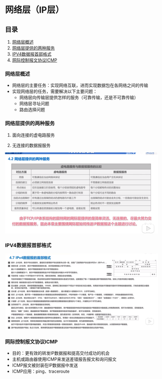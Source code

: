 # 网络层（IP层）

## 目录

1. [网络层概述](#网络层概述)
2. [网络层提供的两种服务](#网络层提供的两种服务)
3. [IPV4数据报首部格式](#IPV4数据报首部格式)
4. [网际控制报文协议ICMP](#网际控制报文协议ICMP)

### 网络层概述

- 网络层的主要任务：实现网络互联，进而实现数据包在各网络之间的传输
- 实现网络层的任务，需要解决以下主要问题：
  - 网络层向传输层提供怎样的服务（可靠传输，还是不可靠传输）
  - 网络层寻址问题
  - 路由选择问题

### 网络层提供的两种服务

1. 面向连接的虚电路服务

2. 无连接的数据报服务

![ip-two-service.png](../../../../../../resources/imgs/0011-ip-two-service.png)

### IPV4数据报首部格式

![ipv4-head.png](../../../../../../resources/imgs/0012-ipv4-head.png)

### 网际控制报文协议ICMP

- 目的：更有效的转发IP数据报和提高交付成功的机会
- 主机或路由器使用ICMP来发送差错报告报文和询问报文
- ICMP报文被封装在IP数据报中发送
- ICMP应用：ping、traceroute